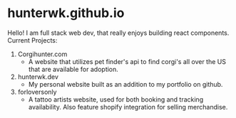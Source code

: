 # hunterwk.github.io

Hello!
I am full stack web dev, that really enjoys building react components.
Current Projects:
1. Corgihunter.com
    * A website that utilizes pet finder's api to find corgi's all over the US that are available for adoption.
1. hunterwk.dev
    * My personal website built as an addition to my portfolio on github.
1. forloversonly
    * A tattoo artists website, used for both booking and tracking availability. Also feature shopify integration for selling merchandise.